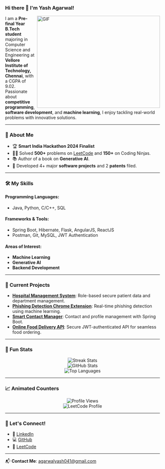 ### Hi there 👋 I'm Yash Agarwal!

<img align="right" alt="GIF" src="https://github.com/abhisheknaiidu/abhisheknaiidu/blob/master/code.gif?raw=true" width="400" height="300" />

I am a **Pre-final Year B.Tech student** majoring in Computer Science and Engineering at **Vellore Institute of Technology, Chennai**, with a CGPA of 9.02. Passionate about **competitive programming**, **software development**, and **machine learning**, I enjoy tackling real-world problems with innovative solutions.

---

### 🚀 About Me
- 🏆 **Smart India Hackathon 2024 Finalist**
- 👨‍💻 Solved **<span id="leetcode-count">500+</span>** problems on [LeetCode](https://leetcode.com/u/yashag2004/) and **150+** on Coding Ninjas.
- 📚 Author of a book on **Generative AI**.
- 🔧 Developed 4+ major **software projects** and 2 **patents** filed.

---

### 🛠 My Skills
#### Programming Languages:
- Java, Python, C/C++, SQL

#### Frameworks & Tools:
- Spring Boot, Hibernate, Flask, AngularJS, ReactJS
- Postman, Git, MySQL, JWT Authentication

#### Areas of Interest:
- **Machine Learning**
- **Generative AI**
- **Backend Development**

---

### 🔭 Current Projects
- **[Hospital Management System](https://github.com/imyash2004/Hospital_Management_System)**: Role-based secure patient data and department management.
- **[Phishing Detection Chrome Extension](https://github.com/imyash2004)**: Real-time phishing detection using machine learning.
- **[Smart Contact Manager](https://github.com/imyash2004/SmartContact)**: Contact and profile management with Spring Boot.
- **[Online Food Delivery API](https://github.com/imyash2004/OnlineFoodDeliveryApi)**: Secure JWT-authenticated API for seamless food ordering.

---

### 🌟 Fun Stats
<div align="center">
  <img src="https://github-readme-streak-stats.herokuapp.com/?user=imyash2004&theme=radical&hide_border=true" alt="Streak Stats" />
  <br>
  <img src="https://github-readme-stats.vercel.app/api?username=imyash2004&show_icons=true&theme=radical&hide_border=true" alt="GitHub Stats" />
  <br>
  <img src="https://github-readme-stats.vercel.app/api/top-langs/?username=imyash2004&layout=compact&theme=radical&hide_border=true" alt="Top Languages" />
</div>

---

### 📈 Animated Counters
<div align="center">
  <img src="https://komarev.com/ghpvc/?username=imyash2004&label=Profile%20Views&color=brightgreen&style=plastic" alt="Profile Views" />
  <br>
  <img src="https://leetcard.jacoblin.cool/u/yashag2004?ext=heatmap" alt="LeetCode Profile" />
</div>

---

### 🔗 Let's Connect!
- 💼 [LinkedIn](https://www.linkedin.com/in/yash-agarwal-b133b326a/)
- 💻 [GitHub](https://github.com/imyash2004)
- 🎯 [LeetCode](https://leetcode.com/u/yashag2004/)

---

📬 **Contact Me**: agarwalyash041@gmail.com
